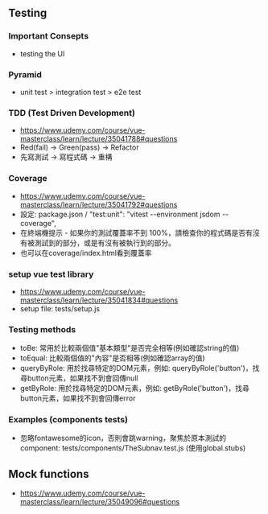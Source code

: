 ## Testing

### Important Consepts

- testing the UI

### Pyramid

- unit test > integration test > e2e test

### TDD (Test Driven Development)

- https://www.udemy.com/course/vue-masterclass/learn/lecture/35041788#questions
- Red(fail) -> Green(pass) -> Refactor
- 先寫測試 -> 寫程式碼 -> 重構

### Coverage

- https://www.udemy.com/course/vue-masterclass/learn/lecture/35041792#questions
- 設定: package.json / "test:unit": "vitest --environment jsdom --coverage",
- 在終端機提示 - 如果你的測試覆蓋率不到 100%，請檢查你的程式碼是否有沒有被測試到的部分，或是有沒有被執行到的部分。
- 也可以在coverage/index.html看到覆蓋率

### setup vue test library

- https://www.udemy.com/course/vue-masterclass/learn/lecture/35041834#questions
- setup file: tests/setup.js

### Testing methods

- toBe: 常用於比較兩個值"基本類型"是否完全相等(例如確認string的值)
- toEqual: 比較兩個值的"內容"是否相等(例如確認array的值)
- queryByRole: 用於找尋特定的DOM元素，例如: queryByRole('button')，找尋button元素，如果找不到會回傳null
- getByRole: 用於找尋特定的DOM元素，例如: getByRole('button')，找尋button元素，如果找不到會回傳error

### Examples (components tests)

- 忽略fontawesome的icon，否則會跳warning，聚焦於原本測試的component: tests/components/TheSubnav.test.js (使用global.stubs)

## Mock functions

- https://www.udemy.com/course/vue-masterclass/learn/lecture/35049096#questions
